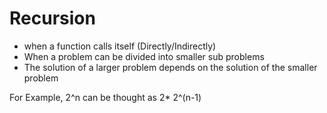 # Recursion

+ when a function calls itself (Directly/Indirectly)
+ When a problem can be divided into smaller sub problems 
+ The solution of a larger problem depends on the solution of the smaller problem




For Example, 2^n can be thought as 2* 2^(n-1)
